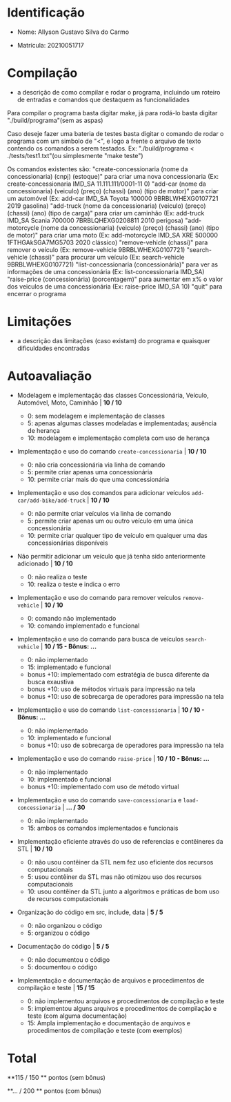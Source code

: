 
# Identificação

* Nome: Allyson Gustavo Silva do Carmo

* Matrícula: 20210051717
  
# Compilação  

* a descrição de como compilar e rodar o programa, incluindo um roteiro de entradas e comandos que destaquem as funcionalidades

Para compilar o programa basta digitar make, já para rodá-lo basta digitar "./build/programa"(sem as aspas)

Caso deseje fazer uma bateria de testes basta digitar o comando de rodar o programa com um simbolo de "<", e logo a frente o arquivo de texto contendo os comandos a serem testados. Ex: "./build/programa < ./tests/test1.txt"(ou simplesmente "make teste")

Os comandos existentes são:
"create-concessionaria (nome da concessionaria) (cnpj) (estoque)" para criar uma nova concessionaria (Ex: create-concessionaria IMD_SA 11.111.111/0001-11 0)
"add-car (nome da concessionaria) (veiculo) (preço) (chassi) (ano) (tipo de motor)" para criar um automóvel (Ex: add-car IMD_SA Toyota 100000 9BRBLWHEXG0107721 2019 gasolina)
"add-truck (nome da concessionaria) (veiculo) (preço) (chassi) (ano) (tipo de carga)" para criar um caminhão (Ex: add-truck IMD_SA Scania 700000 7BRBLQHEXG0208811 2010 perigosa)
"add-motorcycle (nome da concessionaria) (veiculo) (preço) (chassi) (ano) (tipo de motor)" para criar uma moto (Ex: add-motorcycle IMD_SA XRE 500000 1FTHGAkSGA7MG5703 2020 clássico)
"remove-vehicle (chassi)" para remover o veículo (Ex: remove-vehicle 9BRBLWHEXG0107721)
"search-vehicle (chassi)" para procurar um veículo (Ex: search-vehicle 9BRBLWHEXG0107721)
"list-concessionaria (concessionária)" para ver as informações de uma concessionária (Ex: list-concessionaria IMD_SA)
"raise-price (concessionária) (porcentagem)" para aumentar em x% o valor dos veiculos de uma concessionária (Ex: raise-price IMD_SA 10)
"quit" para encerrar o programa

# Limitações

* a descrição das limitações (caso existam) do programa e quaisquer dificuldades encontradas
   
# Autoavaliação

- Modelagem e implementação das classes Concessionária, Veículo, Automóvel, Moto, Caminhão | **10 / 10**
  - 0: sem modelagem e implementação de classes
  - 5: apenas algumas classes modeladas e implementadas; ausência de herança
  - 10: modelagem e implementação completa com uso de herança
  
- Implementação e uso do comando `create-concessionaria` | **10 / 10**
  - 0: não cria concessionária via linha de comando 
  - 5: permite criar apenas uma concessionária
  - 10: permite criar mais do que uma concessionária
  
- Implementação e uso dos comandos para adicionar veículos `add-car/add-bike/add-truck` | **10 / 10**
  - 0: não permite criar veículos via linha de comando
  - 5: permite criar apenas um ou outro veículo em uma única concessionária
  - 10: permite criar qualquer tipo de veículo em qualquer uma das concessionárias disponíveis

- Não permitir adicionar um veículo que já tenha sido anteriormente adicionado | **10 / 10**
  - 0: não realiza o teste
  - 10: realiza o teste e indica o erro  

- Implementação e uso do comando para remover veículos `remove-vehicle` | **10 / 10**
  - 0: comando não implementado
  - 10: comando implementado e funcional

- Implementação e uso do comando para busca de veículos `search-vehicle` | **10 / 15 - Bônus: ...**
  - 0: não implementado
  - 15: implementado e funcional
  - bonus +10: implementado com estratégia de busca diferente da busca exaustiva
  - bonus +10: uso de métodos virtuais para impressão na tela
  - bonus +10: uso de sobrecarga de operadores para impressão na tela

- Implementação e uso do comando `list-concessionaria` | **10 / 10 - Bônus: ...**
  - 0: não implementado
  - 10: implementado e funcional   
  - bonus +10: uso de sobrecarga de operadores para impressão na tela

- Implementação e uso do comando `raise-price` | **10 / 10 - Bônus: ...**
  - 0: não implementado
  - 10: implementado e funcional 
  - bonus +10: implementado com uso de método virtual

- Implementação e uso do comando `save-concessionaria` e `load-concessionaria` | **... / 30**
  - 0: não implementado
  - 15: ambos os comandos implementados e funcionais
  
- Implementação eficiente através do uso de referencias e contêineres da STL | **10 / 10**
  - 0: não usou contêiner da STL nem fez uso eficiente dos recursos computacionais
  - 5: usou contêiner da STL mas não otimizou uso dos recursos computacionais
  - 10: usou contêiner da STL junto a algoritmos e práticas de bom uso de recursos computacionais
  
- Organização do código em src, include, data | **5 / 5**
  - 0: não organizou o código
  - 5: organizou o código 
  
- Documentação do código | **5 / 5**
  - 0: não documentou o código
  - 5: documentou o código 
  
- Implementação e documentação de arquivos e procedimentos de compilação e teste | **15 / 15**
  - 0: não implementou arquivos e procedimentos de compilação e teste
  - 5: implementou alguns arquivos e procedimentos de compilação e teste (com alguma documentação) 
  - 15: Ampla implementação e documentação de arquivos e procedimentos de compilação e teste (com exemplos)
 
 # Total
 
 **115 / 150 ** pontos (sem bônus)
 
 **... / 200 ** pontos (com bônus)
